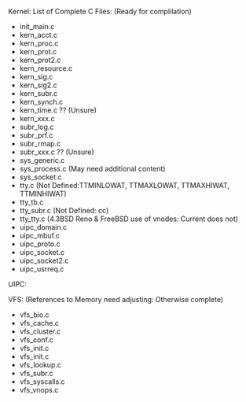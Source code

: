 Kernel: List of Complete C Files: (Ready for complilation)

- init_main.c
- kern_acct.c
- kern_proc.c
- kern_prot.c
- kern_prot2.c
- kern_resource.c
- kern_sig.c
- kern_sig2.c
- kern_subr.c
- kern_synch.c
- kern_time.c ?? (Unsure)
- kern_xxx.c
- subr_log.c
- subr_prf.c
- subr_rmap.c
- subr_xxx.c ?? (Unsure)
- sys_generic.c
- sys_process.c (May need additional content)
- sys_socket.c
- tty.c (Not Defined:TTMINLOWAT, TTMAXLOWAT, TTMAXHIWAT, TTMINHIWAT)
- tty_tb.c
- tty_subr.c (Not Defined: cc)
- tty_tty.c (4.3BSD Reno & FreeBSD use of vnodes: Current does not)
- uipc_domain.c
- uipc_mbuf.c
- uipc_proto.c
- uipc_socket.c
- uipc_socket2.c
- uipc_usrreq.c

UIPC:

VFS: (References to Memory need adjusting: Otherwise complete)
- vfs_bio.c
- vfs_cache.c
- vfs_cluster.c
- vfs_conf.c
- vfs_init.c
- vfs_init.c
- vfs_lookup.c
- vfs_subr.c
- vfs_syscalls.c
- vfs_vnops.c